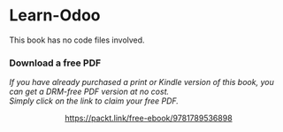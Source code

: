 


# Learn-Odoo
This book has no code files involved.
### Download a free PDF

 <i>If you have already purchased a print or Kindle version of this book, you can get a DRM-free PDF version at no cost.<br>Simply click on the link to claim your free PDF.</i>
<p align="center"> <a href="https://packt.link/free-ebook/9781789536898">https://packt.link/free-ebook/9781789536898 </a> </p>